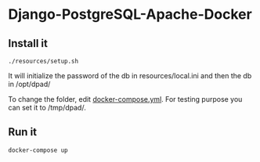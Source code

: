# Django-PostgreSQL-Apache-Docker

## Install it

```
./resources/setup.sh
```

It will initialize the password of the db in resources/local.ini and then the db in /opt/dpad/

To change the folder, edit [docker-compose.yml](https://github.com/bryan-brancotte/Django-PostgreSQL-Apache-Docker/blob/10387a0b428cc4da4d25e5203a5b352ee6b2dc5f/docker-compose.yml#L9). For testing purpose you can set it to /tmp/dpad/.

## Run it

```
docker-compose up
```
